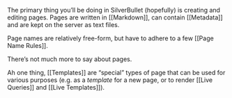 The primary thing you’ll be doing in SilverBullet (hopefully) is creating and editing pages. Pages are written in [[Markdown]], can contain [[Metadata]] and are kept on the server as text files.

Page names are relatively free-form, but have to adhere to a few [[Page Name Rules]].

There’s not much more to say about pages.

Ah one thing, [[Templates]] are “special” types of page that can be used for various purposes (e.g. as a _template_ for a new page, or to render [[Live Queries]] and [[Live Templates]]).
